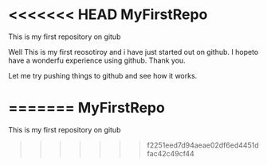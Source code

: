 <<<<<<< HEAD
MyFirstRepo
===========

This is my first repository on gitub 

Well This is my first reosotiroy and i have just started out on github. I hopeto have a wonderfu experience using github. Thank you. 

Let me try pushing things to github and see how it works. 


=======
MyFirstRepo
===========

This is my first repository on gitub 


>>>>>>> f2251eed7d94aeae02df6ed4451dfac42c49cf44
